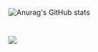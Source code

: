 ![Anurag's GitHub stats](https://github-readme-stats.vercel.app/api?username=BatteryB&show_icons=true&theme=darcula)

#
<!-- <a href="https://snowy-march-9f6.notion.site/f849ad75b5b04015927f7eeeda5f9a93?pvs=4" target="_blank"><img src="https://img.shields.io/badge/Notion-000000?style=for-the-badge&logo=Notion&logoColor=white"/></a> -->
<a href="https://github.com/BatteryB" target="_blank"><img src="https://img.shields.io/badge/GitHub-512BD4?style=for-the-badge&logo=GitHub&logoColor=white"/></a>
<!-- <a href="https://discord.com/oauth2/authorize?client_id=1221073707242491956&permissions=8&scope=bot" target="_blank"><img src="https://img.shields.io/badge/Invite BatteryFishingBot-512BD4?style=for-the-badge&logo=discord&logoColor=white"/></a> -->
